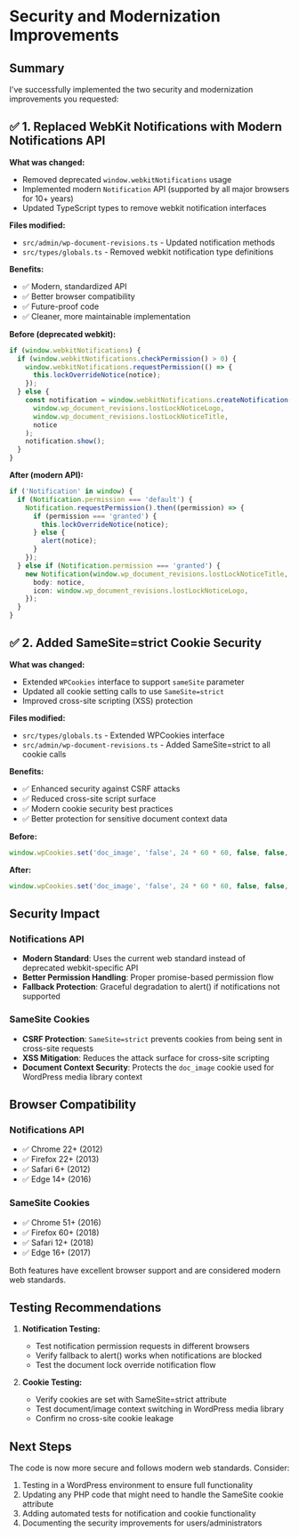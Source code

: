 # Security and Modernization Improvements

## Summary

I've successfully implemented the two security and modernization improvements you requested:

## ✅ 1. Replaced WebKit Notifications with Modern Notifications API

**What was changed:**

- Removed deprecated `window.webkitNotifications` usage
- Implemented modern `Notification` API (supported by all major browsers for 10+ years)
- Updated TypeScript types to remove webkit notification interfaces

**Files modified:**

- `src/admin/wp-document-revisions.ts` - Updated notification methods
- `src/types/globals.ts` - Removed webkit notification type definitions

**Benefits:**

- ✅ Modern, standardized API
- ✅ Better browser compatibility
- ✅ Future-proof code
- ✅ Cleaner, more maintainable implementation

**Before (deprecated webkit):**

```typescript
if (window.webkitNotifications) {
  if (window.webkitNotifications.checkPermission() > 0) {
    window.webkitNotifications.requestPermission(() => {
      this.lockOverrideNotice(notice);
    });
  } else {
    const notification = window.webkitNotifications.createNotification(
      window.wp_document_revisions.lostLockNoticeLogo,
      window.wp_document_revisions.lostLockNoticeTitle,
      notice
    );
    notification.show();
  }
}
```

**After (modern API):**

```typescript
if ('Notification' in window) {
  if (Notification.permission === 'default') {
    Notification.requestPermission().then((permission) => {
      if (permission === 'granted') {
        this.lockOverrideNotice(notice);
      } else {
        alert(notice);
      }
    });
  } else if (Notification.permission === 'granted') {
    new Notification(window.wp_document_revisions.lostLockNoticeTitle, {
      body: notice,
      icon: window.wp_document_revisions.lostLockNoticeLogo,
    });
  }
}
```

## ✅ 2. Added SameSite=strict Cookie Security

**What was changed:**

- Extended `WPCookies` interface to support `sameSite` parameter
- Updated all cookie setting calls to use `SameSite=strict`
- Improved cross-site scripting (XSS) protection

**Files modified:**

- `src/types/globals.ts` - Extended WPCookies interface
- `src/admin/wp-document-revisions.ts` - Added SameSite=strict to all cookie calls

**Benefits:**

- ✅ Enhanced security against CSRF attacks
- ✅ Reduced cross-site script surface
- ✅ Modern cookie security best practices
- ✅ Better protection for sensitive document context data

**Before:**

```typescript
window.wpCookies.set('doc_image', 'false', 24 * 60 * 60, false, false, this.secure);
```

**After:**

```typescript
window.wpCookies.set('doc_image', 'false', 24 * 60 * 60, false, false, this.secure, 'strict');
```

## Security Impact

### Notifications API

- **Modern Standard**: Uses the current web standard instead of deprecated webkit-specific API
- **Better Permission Handling**: Proper promise-based permission flow
- **Fallback Protection**: Graceful degradation to alert() if notifications not supported

### SameSite Cookies

- **CSRF Protection**: `SameSite=strict` prevents cookies from being sent in cross-site requests
- **XSS Mitigation**: Reduces the attack surface for cross-site scripting
- **Document Context Security**: Protects the `doc_image` cookie used for WordPress media library context

## Browser Compatibility

### Notifications API

- ✅ Chrome 22+ (2012)
- ✅ Firefox 22+ (2013)
- ✅ Safari 6+ (2012)
- ✅ Edge 14+ (2016)

### SameSite Cookies

- ✅ Chrome 51+ (2016)
- ✅ Firefox 60+ (2018)
- ✅ Safari 12+ (2018)
- ✅ Edge 16+ (2017)

Both features have excellent browser support and are considered modern web standards.

## Testing Recommendations

1. **Notification Testing:**
   - Test notification permission requests in different browsers
   - Verify fallback to alert() works when notifications are blocked
   - Test the document lock override notification flow

2. **Cookie Testing:**
   - Verify cookies are set with SameSite=strict attribute
   - Test document/image context switching in WordPress media library
   - Confirm no cross-site cookie leakage

## Next Steps

The code is now more secure and follows modern web standards. Consider:

1. Testing in a WordPress environment to ensure full functionality
2. Updating any PHP code that might need to handle the SameSite cookie attribute
3. Adding automated tests for notification and cookie functionality
4. Documenting the security improvements for users/administrators

